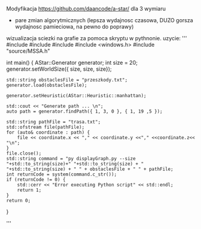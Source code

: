 Modyfikacja https://github.com/daancode/a-star/ dla 3 wymiaru
+ pare zmian algorytmicznych (lepsza wydajnosc czasowa, DUZO gorsza wydajnosc pamieciowa, na pewno do poprawy)

wizualizacja sciezki na grafie za pomoca skryptu w pythnonie.
uzycie:
''' 
#include <iostream>
#include <fstream>
#include <string>
#include <windows.h>
#include "source/MSSA.h"


int main()
{
    AStar::Generator generator;
    int size = 20;
    generator.setWorldSize({ size, size, size});

    std::string obstaclesFile = "przeszkody.txt";
    generator.load(obstaclesFile);

    generator.setHeuristic(AStar::Heuristic::manhattan);

    std::cout << "Generate path ... \n";
    auto path = generator.findPath({ 1, 3, 0 }, { 1, 19 ,5 });

    std::string pathFile = "trasa.txt";
    std::ofstream file(pathFile);
    for (auto& coordinate : path) {
        file << coordinate.x << "," << coordinate.y <<"," <<coordinate.z<< "\n";
    }
    file.close();
    std::string command = "py displayGraph.py --size "+std::to_string(size)+" "+std::to_string(size) + " "+std::to_string(size) + " " + obstaclesFile + " " + pathFile;
    int returnCode = system(command.c_str());
    if (returnCode != 0) {
        std::cerr << "Error executing Python script" << std::endl;
        return 1;
    }
    return 0;
} 

'''
